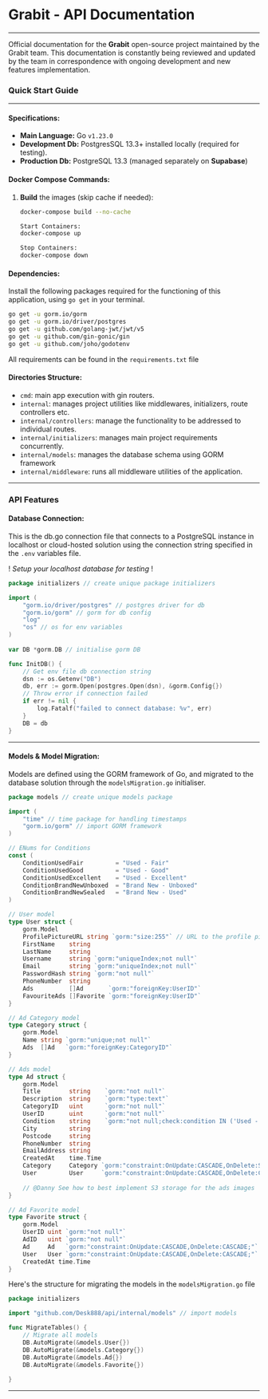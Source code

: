 
# Grabit - API Documentation
________________________________________________________________________
 Official documentation for the **Grabit** open-source project maintained by the Grabit team. This documentation is constantly being reviewed and updated by the team in correspondence with ongoing development and new features implementation.

### Quick Start Guide
________________________________________________________________________
#### Specifications:

- **Main Language:** Go `v1.23.0`
- **Development Db:** PostgresSQL 13.3+ installed locally (required for testing).
- **Production Db:** PostgreSQL 13.3 (managed separately on **Supabase**)

#### Docker Compose Commands:

1. **Build** the images (skip cache if needed):
   ```bash
   docker-compose build --no-cache

   Start Containers: 
   docker-compose up

   Stop Containers:
   docker-compose down

#### Dependencies:

Install the following packages required for the functioning of this application, using `go get` in your terminal.

```bash
go get -u gorm.io/gorm
go get -u gorm.io/driver/postgres
go get -u github.com/golang-jwt/jwt/v5
go get -u github.com/gin-gonic/gin
go get -u github.com/joho/godotenv
```

All requirements can be found in the `requirements.txt` file
#### Directories Structure:

- `cmd`: main app execution with gin routers.
- `internal`: manages project utilities like middlewares, initializers, route controllers etc.
- `internal/controllers`: manage the functionality to be addressed to individual routes.
- `internal/initializers`: manages main project requirements concurrently. 
- `internal/models`: manages the database schema using GORM framework
- `internal/middleware`: runs all middleware utilities of the application.

________________________________________________________________________
### API Features

#### Database Connection:

This is the db.go connection file that connects to a PostgreSQL instance in localhost or cloud-hosted solution using the connection string specified in the `.env` variables file. 

! *Setup your localhost database for testing* !

```go
package initializers // create unique package initializers

import (
	"gorm.io/driver/postgres" // postgres driver for db
	"gorm.io/gorm" // gorm for db config
	"log"
	"os" // os for env variables
)
  
var DB *gorm.DB // initialise gorm DB

func InitDB() {
	// Get env file db connection string
	dsn := os.Getenv("DB")
	db, err := gorm.Open(postgres.Open(dsn), &gorm.Config{})
	// Throw error if connection failed
	if err != nil {
		log.Fatalf("failed to connect database: %v", err)
	}
	DB = db
}
```

________________________________________________________________________
#### Models & Model Migration:

Models are defined using the GORM framework of Go, and migrated to the database solution through the `modelsMigration.go` initialiser.

```go
package models // create unique models package

import (
	"time" // time package for handling timestamps
	"gorm.io/gorm" // import GORM framework
) 

// ENums for Conditions
const (
	ConditionUsedFair         = "Used - Fair"
	ConditionUsedGood         = "Used - Good"
	ConditionUsedExcellent    = "Used - Excellent"
	ConditionBrandNewUnboxed  = "Brand New - Unboxed"
	ConditionBrandNewSealed   = "Brand New - Used"
)

// User model
type User struct {
	gorm.Model
	ProfilePictureURL string `gorm:"size:255"` // URL to the profile picture in S3
	FirstName    string
	LastName     string
	Username     string `gorm:"uniqueIndex;not null"`
	Email        string `gorm:"uniqueIndex;not null"`
	PasswordHash string `gorm:"not null"`
	PhoneNumber  string
	Ads          []Ad       `gorm:"foreignKey:UserID"`
	FavouriteAds []Favorite `gorm:"foreignKey:UserID"`
}

// Ad Category model
type Category struct {
	gorm.Model
	Name string `gorm:"unique;not null"`
	Ads  []Ad   `gorm:"foreignKey:CategoryID"` 
}

// Ads model
type Ad struct {
	gorm.Model
	Title        string    `gorm:"not null"`
	Description  string    `gorm:"type:text"`
	CategoryID   uint      `gorm:"not null"` 
	UserID       uint      `gorm:"not null"` 
	Condition    string    `gorm:"not null;check:condition IN ('Used - Fair','Used - Good','Used - Excellent','Brand New - Unboxed','Brand New - Sealed')"`
	City         string
	Postcode     string
	PhoneNumber  string
	EmailAddress string
	CreatedAt    time.Time
	Category     Category `gorm:"constraint:OnUpdate:CASCADE,OnDelete:SET NULL;"` 
	User         User     `gorm:"constraint:OnUpdate:CASCADE,OnDelete:CASCADE;"`
	
	// @Danny See how to best implement S3 storage for the ads images
}

// Ad Favorite model
type Favorite struct {
	gorm.Model
	UserID uint `gorm:"not null"` 
	AdID   uint `gorm:"not null"`
	Ad     Ad   `gorm:"constraint:OnUpdate:CASCADE,OnDelete:CASCADE;"`
	User   User `gorm:"constraint:OnUpdate:CASCADE,OnDelete:CASCADE;"`
	CreatedAt time.Time
}
```

Here's the structure for migrating the models in the `modelsMigration.go` file

```go
package initializers

import "github.com/Desk888/api/internal/models" // import models

func MigrateTables() {
	// Migrate all models
	DB.AutoMigrate(&models.User{})
	DB.AutoMigrate(&models.Category{})
	DB.AutoMigrate(&models.Ad{})
	DB.AutoMigrate(&models.Favorite{})
	
}
```

________________________________________________________________________

